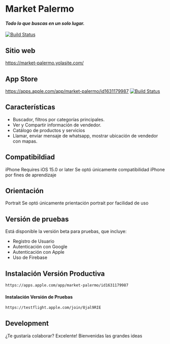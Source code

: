 # Market Palermo
#### _Todo lo que buscas en un solo lugar._

[![Build Status](https://i.ibb.co/NrMGC21/happy-logo.png)](https://market-palermo.yolasite.com/)

## Sitio web
https://market-palermo.yolasite.com/

## App Store
https://apps.apple.com/app/market-palermo/id1631179987
[![Build Status](https://i.ibb.co/3hDzZYx/download.png)](https://apps.apple.com/app/market-palermo/id1631179987)

## Características

- Buscador, filtros por categorías principales.
- Ver y Compartir información de vendedor.
- Catálogo de productos y servicios
- Llamar, enviar mensaje de whatsapp,  mostrar ubicación de vendedor con mapas.

## Compatibildiad
iPhone
Requires iOS 15.0 or later
Se optó únicamente compatibilidad iPhone por fines de aprendizaje

## Orientación
Portrait
Se optó únicamente prientación portrait por facilidad de uso

## Versión de pruebas
Está disponible la versión beta para pruebas, que incluye:
- Registro de Usuario
- Autenticación con Google
- Autenticación con Apple
- Uso de Firebase 

## Instalación Versión Productiva
```sh
https://apps.apple.com/app/market-palermo/id1631179987
```

#### Instalación Versión de Pruebas

```sh
https://testflight.apple.com/join/8jal9RIE
```

## Development

¿Te gustaría colaborar? Excelente! Bienvenidas las grandes ideas
